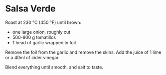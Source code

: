 Salsa Verde
===========

Roast at 230 °C (450 °F) until brown:

- one large onion, roughly cut
- 500-800 g tomatillos
- 1 head of garlic wrapped in foil

Remove the foil from the garlic and remove the skins. Add the juice of 1 lime
or a 40ml of cider vinegar.

Blend everything until smooth, and salt to taste.
